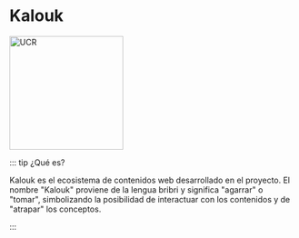 # Kalouk

<img src="/K.svg" alt="UCR" width="200px" class="block mx-auto" />

::: tip ¿Qué es?

Kalouk es el ecosistema de contenidos web desarrollado en el proyecto. El nombre "Kalouk" proviene de la lengua bribri y significa "agarrar" o "tomar", simbolizando la posibilidad de interactuar con los contenidos y de "atrapar" los conceptos.

:::
